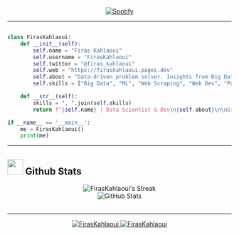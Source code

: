 &nbsp;<div align="center">
  [![Spotify](https://novatorem.vercel.app/api/spotify?background_color=0d1117&border_color=ffffff)](https://open.spotify.com/user/omnitenebris)
</div>

---

```python

class FirasKahlaoui:
    def __init__(self):
        self.name = "Firas Kahlaoui"
        self.username = "FirasKahlaoui"
        self.twitter = "@firas_kahlaoui"
        self.web = "https://firaskahlaoui.pages.dev"
        self.about = "Data-driven problem solver. Insights from Big Data, ML, & visualization."
        self.skills = ["Big Data", "ML", "Web Scraping", "Web Dev", "Power BI"]

    def __str__(self):
        skills = ", ".join(self.skills)
        return f"{self.name} | Data Scientist & Dev\n{self.about}\n\nExpertise: {skills}\n\nWeb: {self.web} | Tw: {self.twitter} | User: {self.username}"

if __name__ == '__main__':
    me = FirasKahlaoui()
    print(me)
```

---

## <img src="https://media.giphy.com/media/iY8CRBdQXODJSCERIr/giphy.gif" width="35"><b> Github Stats </b>

<div align="center">
  <img src="https://github-readme-streak-stats.herokuapp.com/?user=FirasKahlaoui&theme=midnight-purple&hide_border=true" alt="FirasKahlaoui's Streak" />
</div>

<div align="center">
  <img src="https://github-readme-stats.vercel.app/api?username=FirasKahlaoui&theme=midnight-purple&show_icons=true&hide_border=true&count_private=true" alt="GitHub Stats" />
</div>

</br>

---

<p align="center">
 <a href="https://github.com/FirasKahlaoui">
  <img src="https://komarev.com/ghpvc/?username=FirasKahlaoui&label=Profile%20views&color=0e75b6&style=flat" alt="FirasKahlaoui" />
 </a>
 <a href="https://github.com/FirasKahlaoui">
  <img src="https://img.shields.io/github/followers/FirasKahlaoui?label=Followers" alt="FirasKahlaoui" />
 </a>
</p>
